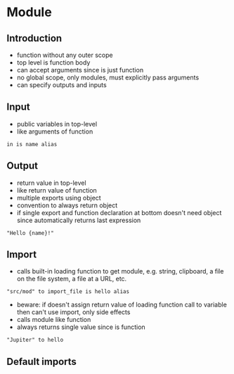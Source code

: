 # Module



## Introduction

- function without any outer scope
- top level is function body
- can accept arguments since is just function
- no global scope, only modules, must explicitly pass arguments
- can specify outputs and inputs



## Input

- public variables in top-level
- like arguments of function

```
in is name alias
```



## Output

- return value in top-level
- like return value of function
- multiple exports using object
- convention to always return object
- if single export and function declaration at bottom doesn't need object since automatically returns last expression
<!-- todo: what if doesn't want last expression to be public? Should be opt-in like Rust -->

```￼
"Hello {name}!"
```



## Import

- calls built-in loading function to get module, e.g. string, clipboard, a file on the file system, a file at a URL, etc.

```
"src/mod" to import_file is hello alias
```

- beware: if doesn't assign return value of loading function call to variable then can't use import, only side effects
- calls module like function
- always returns single value since is function

```
"Jupiter" to hello
```



## Default imports

<!-- todo: what is imported by default? e.g. built-in data type objects?
how is it determined? e.g. via a config, via version number? -->
